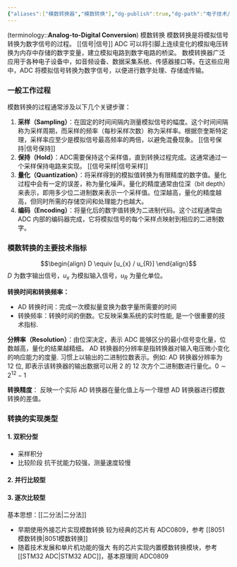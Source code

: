 ```yaml
---
{"aliases":["模数转换器","模数转换"],"dg-publish":true,"dg-path":"电子技术/数字电路/ADC.md","tags":["Circuit","Transform"],"permalink":"/电子技术/数字电路/ADC/","dgPassFrontmatter":true,"noteIcon":"","created":"2024-10-04T18:47:42.710+08:00","updated":"2025-03-25T13:34:58.702+08:00"}
---
```


(terminology::**Analog-to-Digital Conversion**)  模数转换
模数转换是将模拟信号转换为数字信号的过程。  [[信号\|信号]]
ADC 可以将引脚上连续变化的模拟电压转换为内存中存储的数字变量，建立模拟电路到数字电路的桥梁。
数模转换器广泛应用于各种电子设备中，如音频设备、数据采集系统、传感器接口等。在这些应用中，ADC 将模拟信号转换为数字信号，以便进行数字处理、存储或传输。

### 一般工作过程
模数转换的过程通常涉及以下几个关键步骤：
1. **采样（Sampling）**：在固定的时间间隔内测量模拟信号的幅度。这个时间间隔称为采样周期，而采样的频率（每秒采样次数）称为采样率。根据奈奎斯特定理，采样率应至少是模拟信号最高频率的两倍，以避免混叠现象。  [[信号保持\|信号保持]]
2. **保持（Hold）**：ADC需要保持这个采样值，直到转换过程完成。这通常通过一个采样保持电路来实现。  [[信号采样\|信号采样]]
3. **量化（Quantization）**：将采样得到的模拟值转换为有限精度的数字值。量化过程中会有一定的误差，称为量化噪声。量化的精度通常由位深（bit depth）来表示，即用多少位二进制数来表示一个采样值。位深越高，量化的精度越高，但同时所需的存储空间和处理能力也越大。
4. **编码（Encoding）**：将量化后的数字值转换为二进制代码。这个过程通常由 ADC 内部的编码器完成，它将模拟信号的每个采样点映射到相应的二进制数字。

### 模数转换的主要技术指标
$$\begin{align}
D \equiv [u_{x} / u_{R}]
\end{align}$$
$D$ 为数字输出信号，$u_{x}$ 为模拟输入信号，$u_{R}$ 为量化单位。


**转换时间和转换频率：**
- AD 转换时间：完成一次模拟量变换为数字量所需要的时间
- 转换频率：转换时间的倒数。它反映采集系统的实时性能, 是一个很重要的技术指标.

**分辨率（Resolution）**：由位深决定，表示 ADC 能够区分的最小信号变化量，位数越高，量化的结果越精细。 AD 转换器的分辨率是指转换器对输入电压微小变化的响应能力的度量. 习惯上以输出的二进制位数表示。例如: AD 转换器分辨率为 12 位, 即表示该转换器的输出数据可以用 2 的 12 次方个二进制数进行量化。$0\sim 2^{12}-1$

**转换精度**： 反映一个实际 AD 转换器在量化值上与一个理想 AD 转换器进行模数转换的差值。

### 转换的实现类型
#### 1. 双积分型
- 采样积分
- 比较阶段
抗干扰能力较强，测量速度较慢

#### 2. 并行比较型

#### 3. 逐次比较型
基本思想：[[二分法\|二分法]]
- 早期使用外接芯片实现模数转换
	较为经典的芯片有 ADC0809，参考 [[8051模数转换\|8051模数转换]]
- 随着技术发展和单片机功能的强大
	有的芯片实现内置模数转换模块，参考 [[STM32 ADC\|STM32 ADC]]，基本原理同 ADC0809

